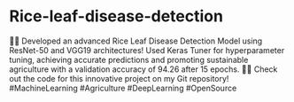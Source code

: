 # Rice-leaf-disease-detection
🌾🔬 Developed an advanced Rice Leaf Disease Detection Model using ResNet-50 and VGG19 architectures! Used Keras Tuner for hyperparameter tuning, achieving accurate predictions and promoting sustainable agriculture with a validation accuracy of 94.26 after 15 epochs. 🍚🍃 Check out the code for this innovative project on my Git repository! #MachineLearning #Agriculture #DeepLearning #OpenSource
